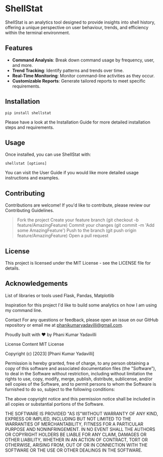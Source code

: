 # ShellStat

ShellStat is an analytics tool designed to provide insights into shell history, offering a unique perspective on user behaviour, trends, and efficiency within the terminal environment.

## Features

- **Command Analysis**: Break down command usage by frequency, user, and more.
- **Trend Tracking**: Identify patterns and trends over time.
- **Real-Time Monitoring**: Monitor command-line activities as they occur.
- **Customizable Reports**: Generate tailored reports to meet specific requirements.

## Installation

`pip install shellstat`

Please have a look at the Installation Guide for more detailed installation steps and requirements.

## Usage
Once installed, you can use ShellStat with:

`shellstat [options]`

You can visit the User Guide if you would like more detailed usage instructions and examples.

## Contributing

Contributions are welcome! If you'd like to contribute, please review our Contributing Guidelines.


> Fork the project
> Create your feature branch (git checkout -b feature/AmazingFeature)
> Commit your changes (git commit -m 'Add some AmazingFeature')
> Push to the branch (git push origin feature/AmazingFeature)
> Open a pull request

## License
This project is licensed under the MIT License - see the LICENSE file for details.

## Acknowledgements
List of libraries or tools used
Flask, Pandas, Matplotlib

Inspiration for this project
I'd like to build some analytics on how I am using my command line.

Contact
For any questions or feedback, please open an issue on our GitHub repository or email me at phanikumaryadavilli@gmail.com.

Proudly built with ❤️ by Phani Kumar Yadavilli

License Content
MIT License

Copyright (c) [2023] [Phani Kumar Yadavilli]

Permission is hereby granted, free of charge, to any person obtaining a copy
of this software and associated documentation files (the "Software"), to deal
in the Software without restriction, including without limitation the rights
to use, copy, modify, merge, publish, distribute, sublicense, and/or sell
copies of the Software, and to permit persons to whom the Software is
furnished to do so, subject to the following conditions:

The above copyright notice and this permission notice shall be included in all
copies or substantial portions of the Software.

THE SOFTWARE IS PROVIDED "AS IS"WITHOUT WARRANTY OF ANY KIND, EXPRESS OR
IMPLIED, INCLUDING BUT NOT LIMITED TO THE WARRANTIES OF MERCHANTABILITY,
FITNESS FOR A PARTICULAR PURPOSE AND NONINFRINGEMENT. IN NO EVENT SHALL THE
AUTHORS OR COPYRIGHT HOLDERS BE LIABLE FOR ANY CLAIM, DAMAGES OR OTHER
LIABILITY, WHETHER IN AN ACTION OF CONTRACT, TORT OR OTHERWISE, ARISING FROM,
OUT OF OR IN CONNECTION WITH THE SOFTWARE OR THE USE OR OTHER DEALINGS IN THE
SOFTWARE.